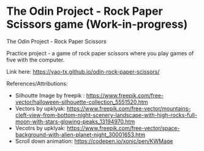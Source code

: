 # The Odin Project - Rock Paper Scissors game (Work-in-progress)

The Odin Project - Rock Paper Scissors

Practice project - a game of rock paper scissors where you play games of five with the computer.

Link here: https://yao-tx.github.io/odin-rock-paper-scissors/

References/Attributions:

- Silhoutte Image by freepik : https://www.freepik.com/free-vector/halloween-silhouette-collection_5551520.htm
- Vectors by upklyak: https://www.freepik.com/free-vector/mountains-cleft-view-from-bottom-night-scenery-landscape-with-high-rocks-full-moon-with-stars-glowing-peaks_13194970.htm
- Vecotrs by upklyak: https://www.freepik.com/free-vector/space-background-with-alien-planet-night_30001653.htm
- Scroll down animation: https://codepen.io/xonic/pen/KWMaqe
